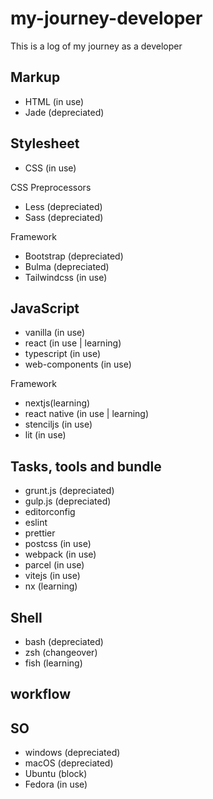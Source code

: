 # my-journey-developer
This is a log of my journey as a developer


## Markup
- HTML (in use)
- Jade (depreciated)

## Stylesheet
- CSS (in use)

CSS Preprocessors
- Less (depreciated)
- Sass (depreciated)

Framework
- Bootstrap (depreciated)
- Bulma (depreciated)
- Tailwindcss (in use)

## JavaScript
- vanilla (in use)
- react (in use | learning)
- typescript (in use)
- web-components (in use)

Framework
- nextjs(learning)
- react native (in use | learning)
- stenciljs (in use)
- lit (in use)

## Tasks, tools and bundle
- grunt.js (depreciated)
- gulp.js (depreciated)
- editorconfig
- eslint
- prettier
- postcss (in use)
- webpack (in use)
- parcel (in use)
- vitejs (in use)
- nx (learning)

## Shell
- bash (depreciated)
- zsh (changeover)
- fish (learning)

## workflow

## SO
- windows (depreciated)
- macOS (depreciated)
- Ubuntu (block)
- Fedora (in use)
